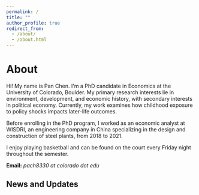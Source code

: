 ```yaml
---
permalink: /
title: ""
author_profile: true
redirect_from: 
  - /about/
  - /about.html
---
```


# About

Hi! My name is Pan Chen. I'm a PhD candidate in Economics at the University of Colorado, Boulder. My primary research interests lie in environment, development, and economic history, with secondary interests in political economy. Currently, my work examines how childhood exposure to policy shocks impacts later-life outcomes. 

Before enrolling in the PhD program, I worked as an economic analyst at WISDRI, an engineering company in China specializing in the design and construction of steel plants, from 2018 to 2021.

I enjoy playing basketball and can be found on the court every Friday night throughout the semester.

**Email:** *pach8330 at colorado dot edu*

## News and Updates
